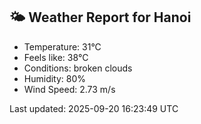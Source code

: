 <!-- WEATHER-START -->
## 🌤 Weather Report for Hanoi

- Temperature: 31°C
- Feels like: 38°C
- Conditions: broken clouds
- Humidity: 80%
- Wind Speed: 2.73 m/s

Last updated: 2025-09-20 16:23:49 UTC
<!-- WEATHER-END -->
